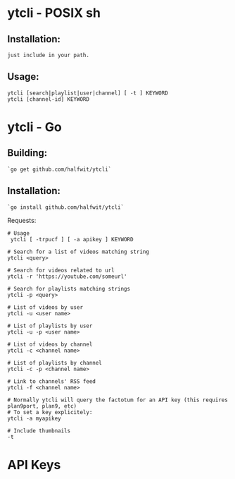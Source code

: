 # ytcli - POSIX sh


## Installation:

	just include in your path. 

## Usage: 
	
	ytcli [search|playlist|user|channel] [ -t ] KEYWORD
	ytcli [channel-id] KEYWORD

# ytcli - Go

## Building: 

	`go get github.com/halfwit/ytcli`

## Installation:

	`go install github.com/halfwit/ytcli`
	

Requests:

```
# Usage
 ytcli [ -trpucf ] [ -a apikey ] KEYWORD
	
# Search for a list of videos matching string
ytcli <query>

# Search for videos related to url
ytcli -r 'https://youtube.com/someurl'

# Search for playlists matching strings
ytcli -p <query>

# List of videos by user
ytcli -u <user name>

# List of playlists by user
ytcli -u -p <user name>

# List of videos by channel
ytcli -c <channel name>

# List of playlists by channel
ytcli -c -p <channel name>

# Link to channels' RSS feed
ytcli -f <channel name>

# Normally ytcli will query the factotum for an API key (this requires plan9port, plan9, etc)
# To set a key explicitely:
ytcli -a myapikey

# Include thumbnails
-t 

```

# API Keys

